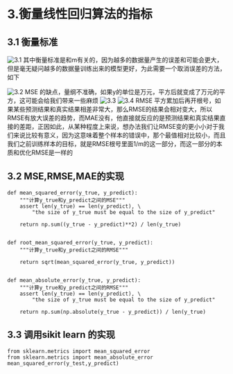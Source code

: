 # 3.衡量线性回归算法的指标

## 3.1 衡量标准
![3.1](https://upload-images.jianshu.io/upload_images/7220971-c440c129cd28b499.png?imageMogr2/auto-orient/strip%7CimageView2/2/w/1240)
其中衡量标准是和m有关的，因为越多的数据量产生的误差和可能会更大，但是毫无疑问越多的数据量训练出来的模型更好，为此需要一个取消误差的方法，如下

![3.2](https://upload-images.jianshu.io/upload_images/7220971-31090a2f956341f8.png?imageMogr2/auto-orient/strip%7CimageView2/2/w/1240)
MSE 的缺点，量纲不准确，如果y的单位是万元，平方后就变成了万元的平方，这可能会给我们带来一些麻烦
![3.3](https://upload-images.jianshu.io/upload_images/7220971-250c94798e4c458c.png?imageMogr2/auto-orient/strip%7CimageView2/2/w/1240)
![3.4](https://upload-images.jianshu.io/upload_images/7220971-ace4bb2857d3417f.png?imageMogr2/auto-orient/strip%7CimageView2/2/w/1240)
RMSE 平方累加后再开根号，如果某些预测结果和真实结果相差非常大，那么RMSE的结果会相对变大，所以RMSE有放大误差的趋势，而MAE没有，他直接就反应的是预测结果和真实结果直接的差距，正因如此，从某种程度上来说，想办法我们让RMSE变的更小小对于我们来说比较有意义，因为这意味着整个样本的错误中，那个最值相对比较小，而且我们之前训练样本的目标，就是RMSE根号里面1/m的这一部分，而这一部分的本质和优化RMSE是一样的

## 3.2 MSE,RMSE,MAE的实现
```
def mean_squared_error(y_true, y_predict):
    """计算y_true和y_predict之间的MSE"""
    assert len(y_true) == len(y_predict), \
        "the size of y_true must be equal to the size of y_predict"

    return np.sum((y_true - y_predict)**2) / len(y_true)


def root_mean_squared_error(y_true, y_predict):
    """计算y_true和y_predict之间的RMSE"""

    return sqrt(mean_squared_error(y_true, y_predict))


def mean_absolute_error(y_true, y_predict):
    """计算y_true和y_predict之间的RMSE"""
    assert len(y_true) == len(y_predict), \
        "the size of y_true must be equal to the size of y_predict"

    return np.sum(np.absolute(y_true - y_predict)) / len(y_true)
```
## 3.3 调用sikit learn 的实现
```
from sklearn.metrics import mean_squared_error
from sklearn.metrics import mean_absolute_error
mean_squared_error(y_test,y_predict)
```